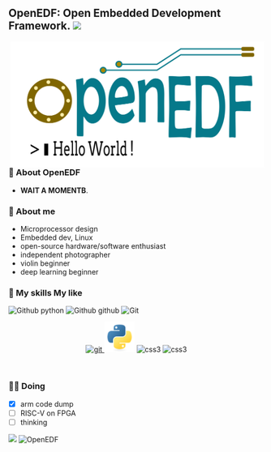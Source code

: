## OpenEDF: Open Embedded Development Framework. <img src="https://github.com/rajput2107/rajput2107/blob/master/Assets/Developer.gif" width="64px"/> 
<img src="https://github.com/OpenEDF/openedf/blob/master/matrial/logo/OpenEDF.png" min-width="500px" max-width="500px" width="500px" align="right" alt="OpenEDF logo">

### 🌄 About OpenEDF
- **WAIT A MOMENTB**.

### 👦 About me
- Microprocessor design 
- Embedded dev, Linux
- open-source hardware/software enthusiast
- independent photographer
- violin beginner
- deep learning beginner

### 🚀 My skills My like
![Github python](https://img.shields.io/badge/Python-14354C?style=for-the-badge&logo=python&logoColor=white) ![Github github](https://img.shields.io/badge/GitHub-100000?style=for-the-badge&logo=github&logoColor=white) ![Git](https://img.shields.io/badge/Git-F05032?style=for-the-badge&logo=git&logoColor=white)
<br>
<p align="center" margin="100px">
<a href="https://git-scm.com/" target="_blank"> <img src="https://www.vectorlogo.zone/logos/git-scm/git-scm-icon.svg" alt="git" width="60" height="60"/> </a>
<img src="https://raw.githubusercontent.com/devicons/devicon/master/icons/python/python-original.svg" alt="nodejs" padding="10px" width="60" height="60"/>
<img src="https://www.vectorlogo.zone/logos/linux/linux-icon.svg" alt="css3" padding="10px"  width="60" height="60"/>
<img src="https://www.vectorlogo.zone/logos/getpostman/getpostman-icon.svg" alt="css3" padding="10px"  width="60" height="60"/>
</p>
<br>

### 🏃‍♂️ Doing
- [x] arm code dump
- [ ] RISC-V on FPGA
- [ ] thinking

<p align="left">
  <img height="165em" src="https://github-readme-stats.vercel.app/api?username=OpenEDF&show_icons=true&theme=vue&bg_color=181818&text_color=fff"  /> 
  <img height="165em" src="https://github-readme-stats.vercel.app/api/top-langs?username=OpenEDF&show_icons=true&theme=vue&bg_color=181818&text_color=fff&layout=compact" alt="OpenEDF" />
</p>
